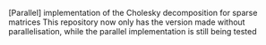 [Parallel] implementation of the Cholesky decomposition for sparse matrices
This repository now only has the version made without parallelisation, while the parallel implementation is still being tested
